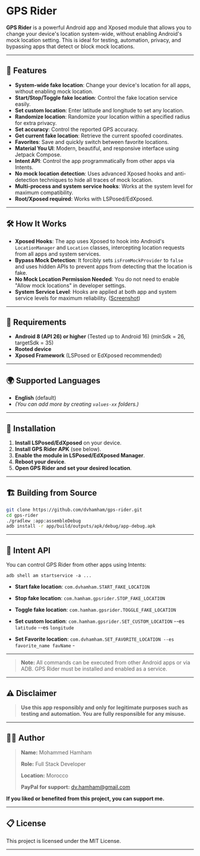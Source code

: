 # GPS Rider

**GPS Rider** is a powerful Android app and Xposed module that allows you to change your device's location system-wide, without enabling Android's mock location setting. This is ideal for testing, automation, privacy, and bypassing apps that detect or block mock locations.

---

## 📱 Features

- **System-wide fake location**: Change your device's location for all apps, without enabling mock location.
- **Start/Stop/Toggle fake location**: Control the fake location service easily.
- **Set custom location**: Enter latitude and longitude to set any location.
- **Randomize location**: Randomize your location within a specified radius for extra privacy.
- **Set accuracy**: Control the reported GPS accuracy.
- **Get current fake location**: Retrieve the current spoofed coordinates.
- **Favorites**: Save and quickly switch between favorite locations.
- **Material You UI**: Modern, beautiful, and responsive interface using Jetpack Compose.
- **Intent API**: Control the app programmatically from other apps via Intents.
- **No mock location detection**: Uses advanced Xposed hooks and anti-detection techniques to hide all traces of mock location.
- **Multi-process and system service hooks**: Works at the system level for maximum compatibility.
- **Root/Xposed required**: Works with LSPosed/EdXposed.

---

## 🛠️ How It Works

- **Xposed Hooks**: The app uses Xposed to hook into Android's `LocationManager` and `Location` classes, intercepting location requests from all apps and system services.
- **Bypass Mock Detection**: It forcibly sets `isFromMockProvider` to `false` and uses hidden APIs to prevent apps from detecting that the location is fake.
- **No Mock Location Permission Needed**: You do not need to enable "Allow mock locations" in developer settings.
- **System Service Level**: Hooks are applied at both app and system service levels for maximum reliability.
(<a href="screenshot">Screenshot</a>)

---

## 🏁 Requirements

- **Android 8 (API 26) or higher** (Tested up to Android 16) (minSdk = 26, targetSdk = 35)
- **Rooted device**
- **Xposed Framework** (LSPosed or EdXposed recommended)

---

## 🌍 Supported Languages

- **English** (default)
- *(You can add more by creating `values-xx` folders.)*

---

## 🚀 Installation

1. **Install LSPosed/EdXposed** on your device.
2. **Install GPS Rider APK** (see below).
3. **Enable the module in LSPosed/EdXposed Manager**.
4. **Reboot your device**.
5. **Open GPS Rider and set your desired location**.

---

## 🏗️ Building from Source

```sh
git clone https://github.com/dvhamham/gps-rider.git
cd gps-rider
./gradlew :app:assembleDebug
adb install -r app/build/outputs/apk/debug/app-debug.apk
```

---

## 📡 Intent API

You can control GPS Rider from other apps using Intents:

`adb shell am startservice -a ...`

- **Start fake location**: `com.dvhamham.START_FAKE_LOCATION`

- **Stop fake location**: `com.hamham.gpsrider.STOP_FAKE_LOCATION`

- **Toggle fake location**: `com.hamham.gpsrider.TOGGLE_FAKE_LOCATION`

- **Set custom location**: `com.hamham.gpsrider.SET_CUSTOM_LOCATION` --es `latitude` --es `longitude`

- **Set Favorite location**: `com.dvhamham.SET_FAVORITE_LOCATION --es favorite_name favName` -

  

---

> **Note:** All commands can be executed from other Android apps or via ADB. GPS Rider must be installed and enabled as a service.

---

## ⚠️ Disclaimer

> **Use this app responsibly and only for legitimate purposes such as testing and automation. You are fully responsible for any misuse.**

---

## 👨‍💻 Author

> **Name:** Mohammed Hamham  
>
> **Role:** Full Stack Developer
>
> **Location:** Morocco  
>
> **PayPal for support:** [dv.hamham@gmail.com](https://www.paypal.com/paypalme/mohammedhamham)



**If you liked or benefited from this project, you can support me.**



---

## 📋 License

This project is licensed under the MIT License. 


---
